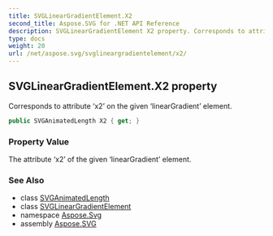 ```yaml
---
title: SVGLinearGradientElement.X2
second_title: Aspose.SVG for .NET API Reference
description: SVGLinearGradientElement X2 property. Corresponds to attribute x2 on the given linearGradient element
type: docs
weight: 20
url: /net/aspose.svg/svglineargradientelement/x2/
---
```

## SVGLinearGradientElement.X2 property

Corresponds to attribute ‘x2’ on the given ‘linearGradient’ element.

```csharp
public SVGAnimatedLength X2 { get; }
```

### Property Value

The attribute ‘x2’ of the given ‘linearGradient’ element.

### See Also

* class [SVGAnimatedLength](../../../aspose.svg.datatypes/svganimatedlength/)
* class [SVGLinearGradientElement](../)
* namespace [Aspose.Svg](../../../aspose.svg/)
* assembly [Aspose.SVG](../../../)
